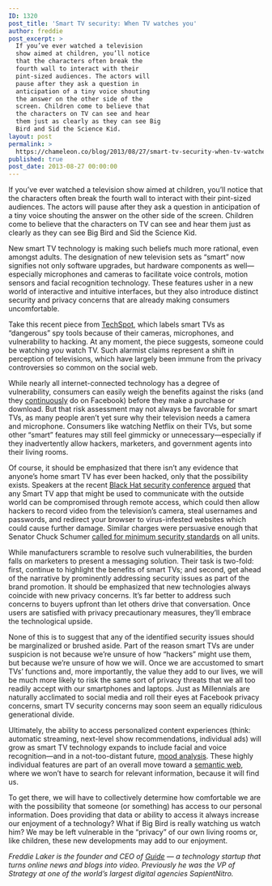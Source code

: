 ```yaml
---
ID: 1320
post_title: 'Smart TV security: When TV watches you'
author: freddie
post_excerpt: >
  If you’ve ever watched a television
  show aimed at children, you’ll notice
  that the characters often break the
  fourth wall to interact with their
  pint-sized audiences. The actors will
  pause after they ask a question in
  anticipation of a tiny voice shouting
  the answer on the other side of the
  screen. Children come to believe that
  the characters on TV can see and hear
  them just as clearly as they can see Big
  Bird and Sid the Science Kid.
layout: post
permalink: >
  https://chameleon.co/blog/2013/08/27/smart-tv-security-when-tv-watches-you/
published: true
post_date: 2013-08-27 00:00:00
---
```

If you’ve ever watched a television show aimed at children, you’ll notice that the characters often break the fourth wall to interact with their pint-sized audiences. The actors will pause after they ask a question in anticipation of a tiny voice shouting the answer on the other side of the screen. Children come to believe that the characters on TV can see and hear them just as clearly as they can see Big Bird and Sid the Science Kid.

New smart TV technology is making such beliefs much more rational, even amongst adults. The designation of new television sets as “smart” now signifies not only software upgrades, but hardware components as well—especially microphones and cameras to facilitate voice controls, motion sensors and facial recognition technology. These features usher in a new world of interactive and intuitive interfaces, but they also introduce distinct security and privacy concerns that are already making consumers uncomfortable.

Take this recent piece from <a href="https://www.techspot.com/news/53479-forget-smartphones-its-smart-tvs-that-we-should-be-worried-about.html" target="_blank" rel="noopener noreferrer">TechSpot</a>, which labels smart TVs as “dangerous” spy tools because of their cameras, microphones, and vulnerability to hacking. At any moment, the piece suggests, someone could be watching <em>you</em> watch TV. Such alarmist claims represent a shift in perception of televisions, which have largely been immune from the privacy controversies so common on the social web.

While nearly all internet-connected technology has a degree of vulnerability, consumers can easily weigh the benefits against the risks (and they <a href="https://www.ddmcd.com/managing-technology/facebook-and-dueling-cost-benefit-privacy-calculations.html" target="_blank" rel="noopener noreferrer">continuously</a> do on Facebook) before they make a purchase or download. But that risk assessment may not always be favorable for smart TVs, as many people aren’t yet sure why their television needs a camera and microphone. Consumers like watching Netflix on their TVs, but some other “smart” features may still feel gimmicky or unnecessary—especially if they inadvertently allow hackers, marketers, and government agents into their living rooms.

Of course, it should be emphasized that there isn’t any evidence that anyone’s home smart TV has ever been hacked, only that the possibility exists. Speakers at the recent <a id="KonaLink0" href="https://venturebeat.com/2013/08/27/smart-tv-security/#">Black Hat security conference</a> <a href="https://www.digitaltrends.com/opinion/burn-your-smart-tv/#ixzz2cdT9hj8Y" target="_blank" rel="noopener noreferrer">argued</a> that any Smart TV app that might be used to communicate with the outside world can be compromised through remote access, which could then allow hackers to record video from the television’s camera, steal usernames and passwords, and redirect your browser to virus-infested websites which could cause further damage. Similar charges were persuasive enough that Senator Chuck Schumer <a href="https://pix11.com/2013/08/04/sen-schumer-warns-your-smart-tv-may-be-spying-on-you/#ixzz2ccQznEkV" target="_blank" rel="noopener noreferrer">called for minimum security standards</a> on all units.

While manufacturers scramble to resolve such vulnerabilities, the burden falls on marketers to present a messaging solution. Their task is two-fold: first, continue to highlight the benefits of smart TVs; and second, get ahead of the narrative by prominently addressing security issues as part of the brand promotion. It should be emphasized that new technologies always coincide with new privacy concerns. It’s far better to address such concerns to buyers upfront than let others drive that conversation. Once users are satisfied with privacy precautionary measures, they’ll embrace the technological upside.

None of this is to suggest that any of the identified security issues should be marginalized or brushed aside. Part of the reason smart TVs are under suspicion is not because we’re unsure of how “hackers” might use them, but because we’re unsure of how we will. Once we are accustomed to smart TVs’ functions and, more importantly, the value they add to our lives, we will be much more likely to risk the same sort of privacy threats that we all too readily accept with our smartphones and laptops. Just as Millennials are naturally acclimated to social media and roll their eyes at Facebook privacy concerns, smart TV security concerns may soon seem an equally ridiculous generational divide.

Ultimately, the ability to access personalized content experiences (think: automatic streaming, next-level show recommendations, individual ads) will grow as smart TV technology expands to include facial and voice recognition—and in a not-too-distant future, <a href="https://www.huffingtonpost.com/2012/12/24/affectiva-emotion-recognition-technology_n_2360136.html" target="_blank" rel="noopener noreferrer">mood analysis</a>. These highly individual features are part of an overall move toward a <a href="https://en.wikipedia.org/wiki/Semantic_Web" target="_blank" rel="noopener noreferrer">semantic web</a>, where we won’t have to search for relevant information, because it will find us.

To get there, we will have to collectively determine how comfortable we are with the possibility that someone (or something) has access to our personal information. Does providing that data or ability to access it always increase our enjoyment of a technology? What if Big Bird is really watching us watch him? We may be left vulnerable in the “privacy” of our own living rooms or, like children, these new developments may add to our enjoyment.

<em>Freddie Laker is the founder and CEO of <a href="https://gui.de/" target="_blank" rel="noopener noreferrer">Guide</a> — a technology startup that turns online news and blogs into video. Previously he was the VP of Strategy at one of the world’s largest digital agencies SapientNitro.</em>